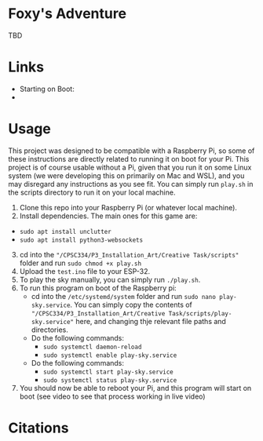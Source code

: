 # Foxy's Adventure
TBD

# Links
- Starting on Boot: 
- 

# Usage
This project was designed to be compatible with a Raspberry Pi, so some of these instructions are directly related to running it on boot for your Pi. This project is of course usable without a Pi, given that you run it on some Linux system (we were developing this on primarily on Mac and WSL), and you may disregard any instructions as you see fit. You can simply run `play.sh` in the scripts directory to run it on your local machine.


1. Clone this repo into your Raspberry Pi (or whatever local machine).
2. Install dependencies. The main ones for this game are:
  - `sudo apt install unclutter`
  - `sudo apt install python3-websockets`
3. cd into the `"/CPSC334/P3_Installation_Art/Creative Task/scripts"` folder and run `sudo chmod +x play.sh`
4. Upload the `test.ino` file to your ESP-32.
5. To play the sky manually, you can simply run `./play.sh`.
6. To run this program on boot of the Raspberry pi:
    - cd into the `/etc/systemd/system` folder and run `sudo nano play-sky.service`. You can simply copy the contents of `"/CPSC334/P3_Installation_Art/Creative Task/scripts/play-sky.service"` here, and changing thje relevant file paths and directories.
    - Do the following commands:
        - `sudo systemctl daemon-reload`
        - `sudo systemctl enable play-sky.service`
    - Do the following commands:
        - `sudo systemctl start play-sky.service`
        - `sudo systemctl status play-sky.service`
7. You should now be able to reboot your Pi, and this program will start on boot (see video to see that process working in live video)


# Citations

